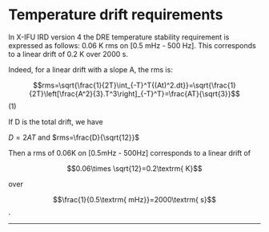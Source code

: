 # Temperature drift requirements

In X-IFU IRD version 4 the DRE temperature stability requirement is expressed as follows:
0.06 K rms on [0.5 mHz - 500 Hz].
This corresponds to a linear drift of 0.2 K over 2000 s.

Indeed, for a linear drift with a slope A, the rms is:

$$rms=\sqrt{\frac{1}{2T}\int_{-T}^T{(At)^2.dt}}=\sqrt{\frac{1}{2T}\left[\frac{A^2}{3}.T^3\right]_{-T}^T}=\frac{AT}{\sqrt{3}}$$ (1)

If D is the total drift, we have

$D=2AT$ and $rms=\frac{D}{\sqrt{12}}$

Then a rms of 0.06K on [0.5mHz - 500Hz] corresponds to a linear drift of 

$$0.06\times \sqrt{12}=0.2\textrm{ K}$$ 

over

$$\frac{1}{0.5\textrm{ mHz}}=2000\textrm{ s}$$.

----

